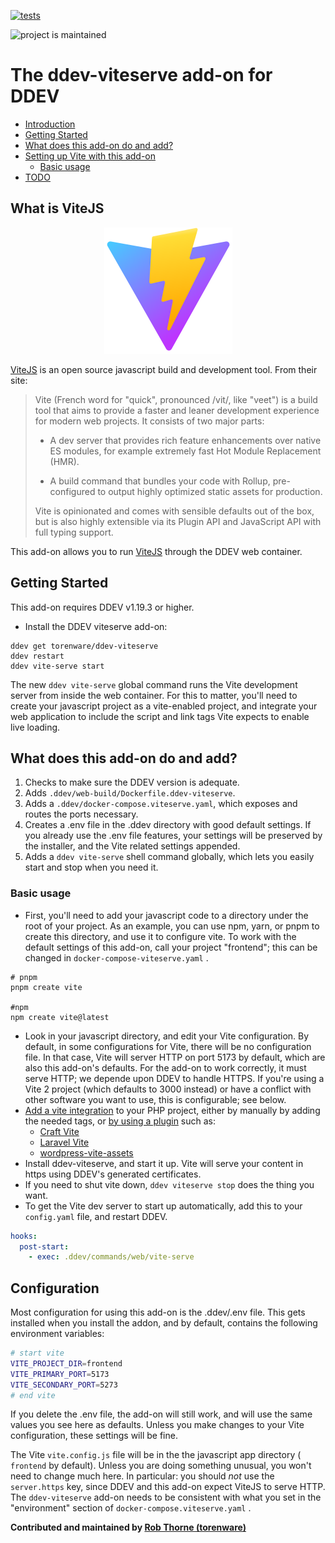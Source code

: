 [![tests](https://github.com/torenware/ddev-viteserve/actions/workflows/tests.yml/badge.svg)](https://github.com/torenware/ddev-viteserve/actions/workflows/tests.yml)

![project is maintained](https://img.shields.io/maintenance/yes/2022.svg)

# The ddev-viteserve add-on for DDEV
* [Introduction](#introduction)
* [Getting Started](#getting-started)
* [What does this add-on do and add?](#what-does-this-add-on-do-and-add)
* [Setting up Vite with this add-on](#setting-up-and-using-this-add-on)
  + [Basic usage](#basic-usage)
* [TODO](#todo)

## What is ViteJS

<div style="text-align: center; ">

![Vite Logo](/images/vite-logo.png#center)

</div>

[ViteJS](https://vitejs.dev/) is an open source javascript build and development tool. From their site:

> Vite (French word for "quick", pronounced /vit/, like "veet") is a build tool that aims to provide a faster and leaner development experience for modern web projects. It consists of two major parts:
>
> * A dev server that provides rich feature enhancements over native ES modules, for example extremely fast Hot Module Replacement (HMR).
>
> * A build command that bundles your code with Rollup, pre-configured to output highly optimized static assets for production.
>
> Vite is opinionated and comes with sensible defaults out of the box, but is also highly extensible via its Plugin API and JavaScript API with full typing support.

This add-on allows you to run [ViteJS](https://vitejs.dev/) through the DDEV web container.

## Getting Started

This add-on requires DDEV v1.19.3 or higher.

* Install the DDEV viteserve add-on:

```shell
ddev get torenware/ddev-viteserve
ddev restart
ddev vite-serve start
```

The new `ddev vite-serve` global command runs the Vite development server from inside the web container. For this to matter, you'll
need to create your javascript project as a vite-enabled project, 
and integrate your web application to include the script and link tags Vite expects to enable live loading.

## What does this add-on do and add?

1. Checks to make sure the DDEV version is adequate.
2. Adds `.ddev/web-build/Dockerfile.ddev-viteserve`.
3. Adds a `.ddev/docker-compose.viteserve.yaml`, which exposes and routes the ports necessary.
4. Creates a .env file in the .ddev directory with good default settings. If you already use the .env file features, your settings will be preserved by the installer, and the Vite related settings appended.
4. Adds a `ddev vite-serve` shell command globally, which lets you easily start and stop when you need it.

### Basic usage

* First, you'll need to add your javascript code to a directory under the root of your project. As an example, you can use npm, yarn, 
or pnpm to create this directory, and use it to configure vite. To work with the default settings of this add-on, call your project "frontend"; this can be changed in `docker-compose-viteserve.yaml` .

```shell
# pnpm
pnpm create vite

#npm
npm create vite@latest

```

* Look in your javascript directory, and edit your Vite configuration. By default, in some configurations for Vite, there will be no configuration file. In that case, Vite will server HTTP on port 5173 by default, which are also this add-on's defaults.  For the add-on to work correctly, it must serve HTTP; we depende upon DDEV to handle HTTPS. If you're using a Vite 2 project (which defaults to 3000 instead) or have a conflict with other software you want to use, this is configurable; see below.
* [Add a vite integration](https://vitejs.dev/guide/backend-integration.html) to your PHP project, either by manually by adding the needed tags, or [by using a plugin](https://github.com/vitejs/awesome-vite#integrations-with-backends) such as:
  + [Craft Vite](https://github.com/nystudio107/craft-vite)
  + [Laravel Vite](https://github.com/innocenzi/laravel-vite)
  + [wordpress-vite-assets](https://github.com/idleberg/php-wordpress-vite-assets)
* Install ddev-viteserve, and start it up. Vite will serve your content in https using DDEV's generated certificates.
* If you need to shut vite down,  `ddev viteserve stop` does the thing you want.
* To get the Vite dev server to start up automatically, add this to your `config.yaml` file, and restart DDEV.

```yaml
hooks:
  post-start:
    - exec: .ddev/commands/web/vite-serve
```

## Configuration

Most configuration for using this add-on is the .ddev/.env file.  This gets installed when you install the addon, and by default, contains the following environment variables:

```sh
# start vite
VITE_PROJECT_DIR=frontend
VITE_PRIMARY_PORT=5173
VITE_SECONDARY_PORT=5273
# end vite
```

If you delete the .env file, the add-on will still work, and will use the same values you see here as defaults. Unless you make changes to your Vite configuration, these settings will be fine.

The Vite `vite.config.js` file will be in the the javascript app directory ( `frontend` by default). Unless you are doing something unusual, you won't need to change much here. In particular: you should *not* use the `server.https` key, since DDEV and this add-on expect ViteJS to serve HTTP. The `ddev-viteserve` add-on needs to be consistent with what you set in the "environment" section of `docker-compose.viteserve.yaml` .

**Contributed and maintained by [Rob Thorne (torenware)](https://github.com/torenware)**
